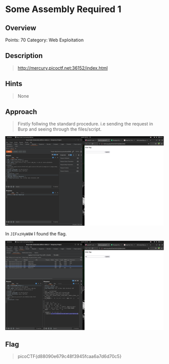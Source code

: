 # Some Assembly Required 1

## Overview
Points: 70
Category: Web Exploitation

## Description
> http://mercury.picoctf.net:36152/index.html

## Hints
> None

## Approach

> Firstly follwing the standard procedure. i.e sending the request in Burp and seeing through the files/script.

![](https://github.com/Akhilstaar/HackIT_22/blob/main/Assignment_2/NIKHIL%20MEENA%20ASSIGNMENT%202/Assets/Screenshot%20from%202022-06-20%2020-15-46.png)

In `JIFxzHyW8W` I found the flag.

![](https://github.com/Akhilstaar/HackIT_22/blob/main/Assignment_2/NIKHIL%20MEENA%20ASSIGNMENT%202/Assets/Screenshot%20from%202022-06-20%2020-16-31.png)

## Flag
> picoCTF{d88090e679c48f3945fcaa6a7d6d70c5}
